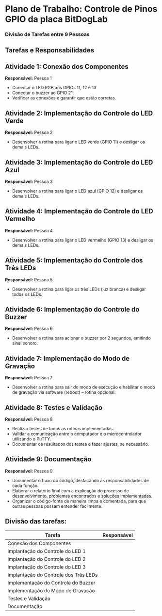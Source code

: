 # Plano de Trabalho: Controle de Pinos GPIO da placa BitDogLab

### Divisão de Tarefas entre 9 Pessoas

## **Tarefas e Responsabilidades**

## Atividade 1: Conexão dos Componentes
**Responsável:** Pessoa 1

- Conectar o LED RGB aos GPIOs 11, 12 e 13.
- Conectar o buzzer ao GPIO 21.
- Verificar as conexões e garantir que estão corretas.

## Atividade 2: Implementação do Controle do LED Verde
**Responsável:** Pessoa 2

- Desenvolver a rotina para ligar o LED verde (GPIO 11) e desligar os demais LEDs.

## Atividade 3: Implementação do Controle do LED Azul
**Responsável:** Pessoa 3

- Desenvolver a rotina para ligar o LED azul (GPIO 12) e desligar os demais LEDs.

## Atividade 4: Implementação do Controle do LED Vermelho
**Responsável:** Pessoa 4

- Desenvolver a rotina para ligar o LED vermelho (GPIO 13) e desligar os demais LEDs.

## Atividade 5: Implementação do Controle dos Três LEDs
**Responsável:** Pessoa 5

- Desenvolver a rotina para ligar os três LEDs (luz branca) e desligar todos os LEDs.

## Atividade 6: Implementação do Controle do Buzzer
**Responsável:** Pessoa 6

- Desenvolver a rotina para acionar o buzzer por 2 segundos, emitindo sinal sonoro.

## Atividade 7: Implementação do Modo de Gravação
**Responsável:** Pessoa 7

- Desenvolver a rotina para sair do modo de execução e habilitar o modo de gravação via software (reboot) – rotina opcional.

## Atividade 8: Testes e Validação
**Responsável:** Pessoa 8

- Realizar testes de todas as rotinas implementadas.
- Validar a comunicação entre o computador e o microcontrolador utilizando o PuTTY.
- Documentar os resultados dos testes e fazer ajustes, se necessário.

## Atividade 9: Documentação
**Responsável:** Pessoa 9

- Documentar o fluxo do código, destacando as responsabilidades de cada função.
- Elaborar o relatório final com a explicação do processo de desenvolvimento, problemas encontrados e soluções implementadas.
- Organizar o código-fonte de maneira limpa e comentada, para que outras pessoas possam entender facilmente.

## **Divisão das tarefas:**

| **Tarefa**                                     | **Responsável**
|------------------------------------------------|------------|
| Conexão dos Componentes     |           |
| Implantação do Controle do LED 1                |           | 
| Implantação do Controle do LED 2                |           | 
| Implantação do Controle do LED 3                |           |
| Implantação do Controle dos Três LEDs                |           |
| Implementação do Controle do Buzzer               |          | 
| Implementação do Modo de Gravação          |           | 
| Testes e Validação            |           | 
| Documentação               |           | 

